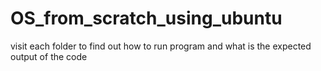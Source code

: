 # OS_from_scratch_using_ubuntu
visit each folder to find out how to run program and what is the expected output of the code
